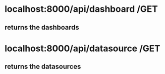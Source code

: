 # localhost:8000/api/dashboard  /GET
## returns the dashboards
# localhost:8000/api/datasource  /GET
## returns the datasources